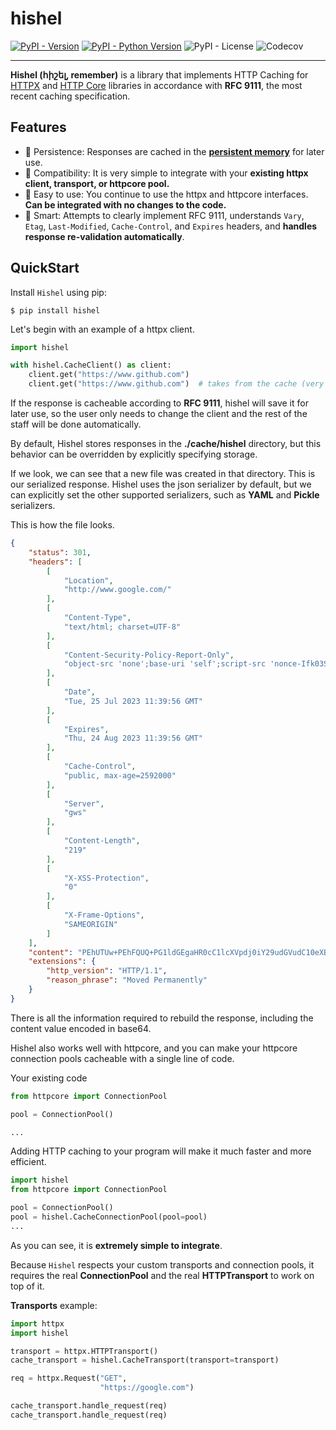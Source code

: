 # hishel

[![PyPI - Version](https://img.shields.io/pypi/v/hishel.svg)](https://pypi.org/project/hishel)
[![PyPI - Python Version](https://img.shields.io/pypi/pyversions/hishel.svg)](https://pypi.org/project/hishel)
![PyPI - License](https://img.shields.io/pypi/l/hishel)
![Codecov](https://img.shields.io/codecov/c/github/karosis88/hishel)


-----

**Hishel (հիշել, remember)** is a library that implements HTTP Caching for [HTTPX](https://github.com/encode/httpx) and [HTTP Core](https://github.com/encode/httpcore) libraries in accordance with **RFC 9111**, the most recent caching specification.

## Features

- 💾 Persistence: Responses are cached in the [**persistent memory**](https://en.m.wikipedia.org/wiki/Persistent_memory) for later use.
- 🤲 Compatibility: It is very simple to integrate with your **existing httpx client, transport, or httpcore pool.**
- 🤗 Easy to use: You continue to use the httpx and httpcore interfaces. **Can be integrated with no changes to the code.**
- 🧠 Smart: Attempts to clearly implement RFC 9111, understands `Vary`, `Etag`, `Last-Modified`,  `Cache-Control`, and `Expires` headers, and **handles response re-validation automatically**.

## QuickStart

Install `Hishel` using pip:
``` shell
$ pip install hishel
```

Let's begin with an example of a httpx client.

```python
import hishel

with hishel.CacheClient() as client:
    client.get("https://www.github.com")
    client.get("https://www.github.com")  # takes from the cache (very fast!)
```

If the response is cacheable according to **RFC 9111**, hishel will save it for later use, so the user only needs to change the client and the rest of the staff will be done automatically.

By default, Hishel stores responses in the **./cache/hishel** directory, but this behavior can be overridden by explicitly specifying storage.

If we look, we can see that a new file was created in that directory. This is our serialized response. Hishel uses the json serializer by default, but we can explicitly set the other supported serializers, such as **YAML** and **Pickle** serializers.

This is how the file looks.

``` json
{
    "status": 301,
    "headers": [
        [
            "Location",
            "http://www.google.com/"
        ],
        [
            "Content-Type",
            "text/html; charset=UTF-8"
        ],
        [
            "Content-Security-Policy-Report-Only",
            "object-src 'none';base-uri 'self';script-src 'nonce-Ifk03ScgVPq-s5nrobBQVA' 'strict-dynamic' 'report-sample' 'unsafe-eval' 'unsafe-inline' https: http:;report-uri https://csp.withgoogle.com/csp/gws/other-hp"
        ],
        [
            "Date",
            "Tue, 25 Jul 2023 11:39:56 GMT"
        ],
        [
            "Expires",
            "Thu, 24 Aug 2023 11:39:56 GMT"
        ],
        [
            "Cache-Control",
            "public, max-age=2592000"
        ],
        [
            "Server",
            "gws"
        ],
        [
            "Content-Length",
            "219"
        ],
        [
            "X-XSS-Protection",
            "0"
        ],
        [
            "X-Frame-Options",
            "SAMEORIGIN"
        ]
    ],
    "content": "PEhUTUw+PEhFQUQ+PG1ldGEgaHR0cC1lcXVpdj0iY29udGVudC10eXBlIiBjb250ZW50PSJ0ZXh0L2h0bWw7Y2hhcnNldD11dGYtOCI+CjxUSVRMRT4zMDEgTW92ZWQ8L1RJVExFPjwvSEVBRD48Qk9EWT4KPEgxPjMwMSBNb3ZlZDwvSDE+ClRoZSBkb2N1bWVudCBoYXMgbW92ZWQKPEEgSFJFRj0iaHR0cDovL3d3dy5nb29nbGUuY29tLyI+aGVyZTwvQT4uDQo8L0JPRFk+PC9IVE1MPg0K",
    "extensions": {
        "http_version": "HTTP/1.1",
        "reason_phrase": "Moved Permanently"
    }
}
```

There is all the information required to rebuild the response, including the content value encoded in base64.

Hishel also works well with httpcore, and you can make your httpcore connection pools cacheable with a single line of code.

Your existing code
``` python
from httpcore import ConnectionPool

pool = ConnectionPool()

...
```

Adding HTTP caching to your program will make it much faster and more efficient.
``` python
import hishel
from httpcore import ConnectionPool

pool = ConnectionPool()
pool = hishel.CacheConnectionPool(pool=pool)
...
```

As you can see, it is **extremely simple to integrate**. 

Because `Hishel` respects your custom transports and connection pools, it requires the real **ConnectionPool** and the real **HTTPTransport** to work on top of it.

**Transports** example:

``` python
import httpx
import hishel

transport = httpx.HTTPTransport()
cache_transport = hishel.CacheTransport(transport=transport)

req = httpx.Request("GET",
                    "https://google.com")

cache_transport.handle_request(req)
cache_transport.handle_request(req)
```
